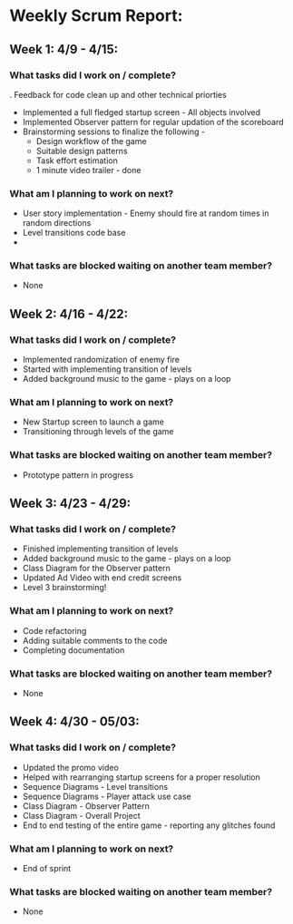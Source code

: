 # Weekly Scrum Report:

## Week 1: 4/9 - 4/15:
### What tasks did I work on / complete?

 . Feedback for code clean up and other technical priorties
 - Implemented a full fledged startup screen - All objects involved
 - Implemented Observer pattern for regular updation of the scoreboard
 - Brainstorming sessions to finalize the following - 
   - Design workflow of the game
   - Suitable design patterns 
   - Task effort estimation
   - 1 minute video trailer - done

### What am I planning to work on next?
 - User story implementation - Enemy should fire at random times in random directions
 - Level transitions code base 
 - 

### What tasks are blocked waiting on another team member?
 - None


## Week 2: 4/16 - 4/22:
### What tasks did I work on / complete?
 - 	Implemented randomization of enemy fire
 - 	Started with implementing transition of levels
 - 	Added background music to the game - plays on a loop


### What am I planning to work on next?
 - New Startup screen to launch a game
 - Transitioning through levels of the game


### What tasks are blocked waiting on another team member?
 -  Prototype pattern in progress


## Week 3: 4/23 - 4/29:
### What tasks did I work on / complete?
 - Finished implementing transition of levels
 - Added background music to the game - plays on a loop
 - Class Diagram for the Observer pattern
 - Updated Ad Video with end credit screens
 - Level 3 brainstorming! 

### What am I planning to work on next?
 - Code refactoring
 - Adding suitable comments to the code
 - Completing documentation
    

### What tasks are blocked waiting on another team member?
 - None
 

## Week 4: 4/30 - 05/03:
### What tasks did I work on / complete?
 - Updated the promo video 
 - Helped with rearranging startup screens for a proper resolution
 - Sequence Diagrams - Level transitions
 - Sequence Diagrams - Player attack use case 
 - Class Diagram - Observer Pattern
 - Class Diagram - Overall Project
 - End to end testing of the entire game - reporting any glitches found

### What am I planning to work on next?
 - End of sprint

### What tasks are blocked waiting on another team member?
 - None




    


